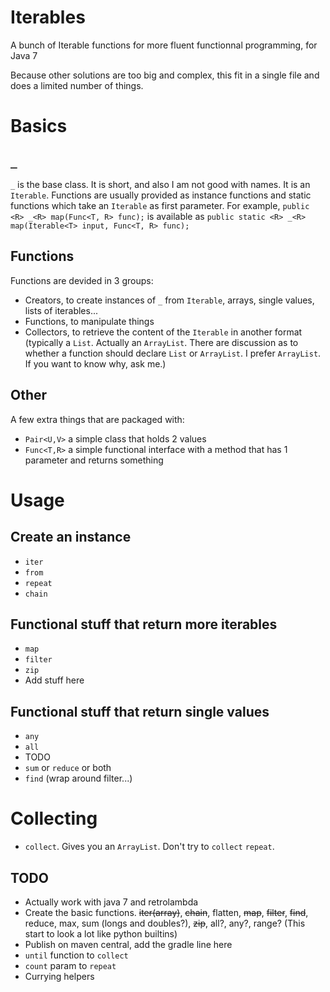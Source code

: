 # Iterables
A bunch of Iterable functions for more fluent functionnal programming, for Java 7

Because other solutions are too big and complex, this fit in a single file and does a limited number of things.

# Basics

## `_`
`_` is the base class. It is short, and also I am not good with names. It is an `Iterable`. Functions are usually provided as instance functions and static functions which take an `Iterable` as first parameter. For example, `public <R> _<R> map(Func<T, R> func);` is available as `public static <R> _<R> map(Iterable<T> input, Func<T, R> func);`

## Functions
Functions are devided in 3 groups:
- Creators, to create instances of `_` from `Iterable`, arrays, single values, lists of iterables...
- Functions, to manipulate things
- Collectors, to retrieve the content of the `Iterable` in another format (typically a `List`. Actually an `ArrayList`. There are discussion as to whether a function should declare `List` or `ArrayList`. I prefer `ArrayList`. If you want to know why, ask me.)

## Other
A few extra things that are packaged with:
- `Pair<U,V>` a simple class that holds 2 values
- `Func<T,R>` a simple functional interface with a method that has 1 parameter and returns something

# Usage

## Create an instance
- `iter`
- `from`
- `repeat`
- `chain`

## Functional stuff that return more iterables
- `map`
- `filter`
- `zip`
- Add stuff here

## Functional stuff that return single values
- `any`
- `all`
- TODO
- `sum` or `reduce` or both
- `find` (wrap around filter...)

# Collecting
- `collect`. Gives you an `ArrayList`. Don't try to `collect` `repeat`.

## TODO
- Actually work with java 7 and retrolambda
- Create the basic functions. ~~iter(array)~~, ~~chain~~, flatten, ~~map~~, ~~filter~~, ~~find~~, reduce, max, sum (longs and doubles?), ~~zip~~, all?, any?, range? (This start to look a lot like python builtins)
- Publish on maven central, add the gradle line here
- `until` function to `collect`
- `count` param to `repeat`
- Currying helpers
